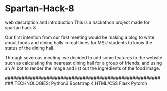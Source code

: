 # Spartan-Hack-8
web description and introduction
This is a hackathon project made for spartan hack 8.

Our first intention from our first meeting would be making a blog to write about foods and dining halls in real times for MSU students to know the status of the dining hall. 

Through severous meeting, we decided to add some features to the website such as calculating the neareast dining hall for a group of friends, and using an AI bot to render the image and list out the ingredients of the food image. 

###########################################################
TECHNOLOGIES:
Python3
Bootstrap 4
HTML/CSS
Flask
Pytorch

